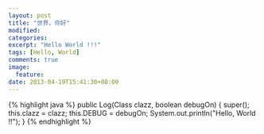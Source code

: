 ```yaml
---
layout: post
title: "世界，你好"
modified:
categories: 
excerpt: "Hello World !!!"
tags: [Hello, World]
comments: true
image:
  feature:
date: 2013-04-19T15:41:30+08:00
---
```


{% highlight java %}
public Log(Class clazz, boolean debugOn) {
		super();
                this.clazz = clazz;
                this.DEBUG = debugOn;
		System.out.println("Hello, World !!");
	}
{% endhighlight %}